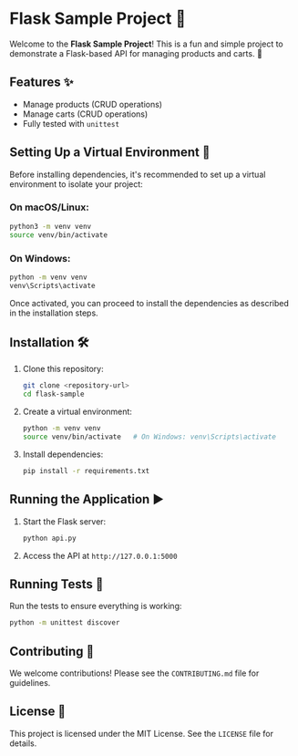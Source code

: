 # Flask Sample Project 🚀

Welcome to the **Flask Sample Project**! This is a fun and simple project to demonstrate a Flask-based API for managing products and carts. 🛒

## Features ✨
- Manage products (CRUD operations)
- Manage carts (CRUD operations)
- Fully tested with `unittest`

## Setting Up a Virtual Environment 🐍

Before installing dependencies, it's recommended to set up a virtual environment to isolate your project:

### On macOS/Linux:
```bash
python3 -m venv venv
source venv/bin/activate
```

### On Windows:
```bash
python -m venv venv
venv\Scripts\activate
```

Once activated, you can proceed to install the dependencies as described in the installation steps.

## Installation 🛠️

1. Clone this repository:
   ```bash
   git clone <repository-url>
   cd flask-sample
   ```
2. Create a virtual environment:
   ```bash
   python -m venv venv
   source venv/bin/activate   # On Windows: venv\Scripts\activate
   ```
3. Install dependencies:
   ```bash
   pip install -r requirements.txt
   ```

## Running the Application ▶️
1. Start the Flask server:
   ```bash
   python api.py
   ```
2. Access the API at `http://127.0.0.1:5000`

## Running Tests 🧪
Run the tests to ensure everything is working:
```bash
python -m unittest discover
```

## Contributing 🤝
We welcome contributions! Please see the `CONTRIBUTING.md` file for guidelines.

## License 📜
This project is licensed under the MIT License. See the `LICENSE` file for details.